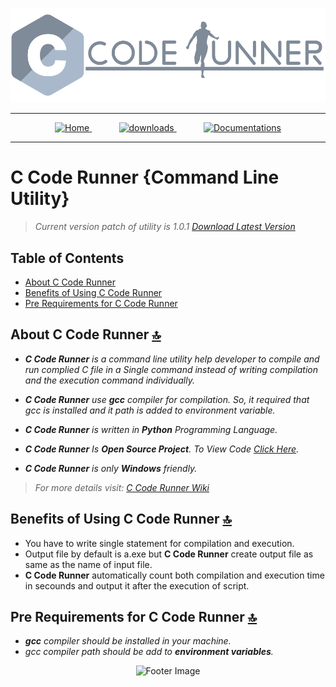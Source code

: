 <p align="center">
  <img alt="Logo Image" src="https://raw.githubusercontent.com/DeveloperSwastik/C-Code-Runner-Command-Line-Tool/main/Images/C%20Code%20Runner%20Logo.png">
</p>

***

<p align="center">
<a href="https://github.com/DeveloperSwastik/C-Code-Runner-Command-Line-Tool/wiki">
  <img alt="Home" src="https://cdn-icons-png.flaticon.com/128/1946/1946436.png" width='55px'>
</a>
&nbsp;&nbsp;&nbsp;&nbsp;&nbsp;&nbsp;&nbsp;&nbsp;&nbsp;&nbsp;
<a href="https://github.com/DeveloperSwastik/C-Code-Runner-Command-Line-Tool/wiki/Downloads">
  <img alt="downloads" src="https://cdn-icons-png.flaticon.com/128/724/724933.png" width='55px'>
</a>
&nbsp;&nbsp;&nbsp;&nbsp;&nbsp;&nbsp;&nbsp;&nbsp;&nbsp;&nbsp;
<a href="https://github.com/DeveloperSwastik/C-Code-Runner-Command-Line-Tool/wiki/Documentations">
  <img alt="Documentations" src="https://cdn-icons-png.flaticon.com/128/2991/2991106.png" width='55px'>
</a>
</p>

***

# C Code Runner {Command Line Utility}
> _Current version patch of utility is 1.0.1 [Download Latest Version](https://drive.google.com/uc?id=11OtYJ2jX9YkhWzaTVbSzEA9zHTe3xqxB&export=download)_

## Table of Contents

- [About C Code Runner](#about-c-code-runner-)
- [Benefits of Using C Code Runner](#benefits-of-using-c-code-runner-)
- [Pre Requirements for C Code Runner](#pre-requirements-for-c-code-runner-)

## About C Code Runner [🔝](#table-of-contents)

- _**C Code Runner** is a command line utility help developer to compile and run complied C file in a
Single command instead of writing compilation and the execution command individually._

- _**C Code Runner** use **gcc** compiler for compilation. So, it required that gcc is installed and it path is added to environment variable._

- _**C Code Runner** is written in **Python** Programming Language._

- _**C Code Runner** Is **Open Source Project**. To View Code [Click Here](https://github.com/DeveloperSwastik/C-Code-Runner-Command-Line-Tool/tree/main/Source%20Code)._

- _**C Code Runner** is only **Windows** friendly._
 
> _For more details visit: [C Code Runner Wiki](https://github.com/DeveloperSwastik/C-Code-Runner-Command-Line-Tool/wiki)_
## Benefits of Using C Code Runner [🔝](#table-of-contents)

- You have to write single statement for compilation and execution.
- Output file by default is a.exe but **C Code Runner** create output file as same as the name of input file.
- **C Code Runner** automatically count both compilation and execution time in secounds and output it after the execution of script.

## Pre Requirements for C Code Runner [🔝](#table-of-contents)

- _**gcc** compiler should be installed in your machine._
- _gcc compiler path should be add to **environment variables**._

<p align="center">
    <img alt="Footer Image" src="https://drive.google.com/uc?export=view&id=1fttjHOS1jsLLtWjowkQXCtgz67HPFYJu">
</p>
